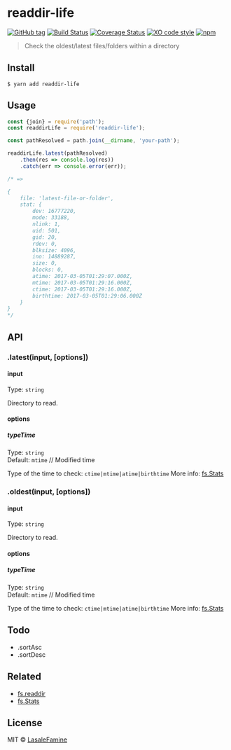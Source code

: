 # readdir-life
[![GitHub tag](https://img.shields.io/github/release/lasalefamine/readdir-life.svg?style=flat-square)](https://github.com/LasaleFamine/readdir-life)
[![Build Status](https://travis-ci.org/lasalefamine/readdir-life.svg?branch=master)](https://travis-ci.org/LasaleFamine/readdir-life?style=flat-square)
[![Coverage Status](https://coveralls.io/repos/github/LasaleFamine/readdir-life/badge.svg?branch=master)](https://coveralls.io/github/LasaleFamine/readdir-life?branch=master)
[![XO code style](https://img.shields.io/badge/code_style-XO-5ed9c7.svg?style=flat-square)](https://github.com/LasaleFamine/readdir-life)
[![npm](https://img.shields.io/npm/dt/readdir-life.svg?style=flat-square)](https://github.com/LasaleFamine/readdir-life)

> Check the oldest/latest files/folders within a directory



## Install

```
$ yarn add readdir-life
```

## Usage

```js
const {join} = require('path');
const readdirLife = require('readdir-life');

const pathResolved = path.join(__dirname, 'your-path');

readdirLife.latest(pathResolved)
	.then(res => console.log(res))
	.catch(err => console.error(err));

/* =>

{
	file: 'latest-file-or-folder',
	stat: {
		dev: 16777220,
		mode: 33188,
		nlink: 1,
		uid: 501,
		gid: 20,
		rdev: 0,
		blksize: 4096,
		ino: 14889287,
		size: 0,
		blocks: 0,
		atime: 2017-03-05T01:29:07.000Z,
		mtime: 2017-03-05T01:29:16.000Z,
		ctime: 2017-03-05T01:29:16.000Z,
		birthtime: 2017-03-05T01:29:06.000Z
	}
}
*/
```


## API

### .latest(input, [options])

#### input

Type: `string`

Directory to read.

#### options

##### typeTime

Type: `string`<br>
Default: `mtime` // Modified time

Type of the time to check: `ctime|mtime|atime|birthtime`
More info: [fs.Stats](https://nodejs.org/api/fs.html#fs_class_fs_stats)

### .oldest(input, [options])

#### input

Type: `string`

Directory to read.

#### options

##### typeTime

Type: `string`<br>
Default: `mtime` // Modified time

Type of the time to check: `ctime|mtime|atime|birthtime`
More info: [fs.Stats](https://nodejs.org/api/fs.html#fs_class_fs_stats)

## Todo

- .sortAsc
- .sortDesc

## Related
- [fs.readdir](https://nodejs.org/api/fs.html#fs_fs_readdir_path_options_callback)
- [fs.Stats](https://nodejs.org/api/fs.html#fs_class_fs_stats)

## License

MIT © [LasaleFamine](https://godev.space)
